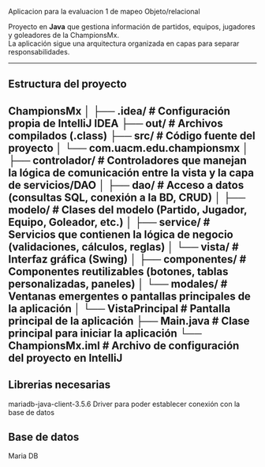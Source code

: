 Aplicacion para la evaluacion 1 de mapeo Objeto/relacional

Proyecto en **Java** que gestiona información de partidos, equipos, jugadores y goleadores de la ChampionsMx.  
La aplicación sigue una arquitectura organizada en capas para separar responsabilidades.

---
## Estructura del proyecto
ChampionsMx
│
├── .idea/ # Configuración propia de IntelliJ IDEA
├── out/ # Archivos compilados (.class)
├── src/ # Código fuente del proyecto
│ └── com.uacm.edu.championsmx
│ ├── controlador/ # Controladores que manejan la lógica de comunicación entre la vista y la capa de servicios/DAO
│ ├── dao/ # Acceso a datos (consultas SQL, conexión a la BD, CRUD)
│ ├── modelo/ # Clases del modelo (Partido, Jugador, Equipo, Goleador, etc.)
│ ├── service/ # Servicios que contienen la lógica de negocio (validaciones, cálculos, reglas)
│ └── vista/ # Interfaz gráfica (Swing)
│ ├── componentes/ # Componentes reutilizables (botones, tablas personalizadas, paneles)
│ └── modales/ # Ventanas emergentes o pantallas principales de la aplicación
│ └── VistaPrincipal # Pantalla principal de la aplicación
├── Main.java # Clase principal para iniciar la aplicación
└── ChampionsMx.iml # Archivo de configuración del proyecto en IntelliJ
---
## Librerias necesarias
mariadb-java-client-3.5.6  Driver para poder establecer conexión con la base de datos

## Base de datos
Maria DB
